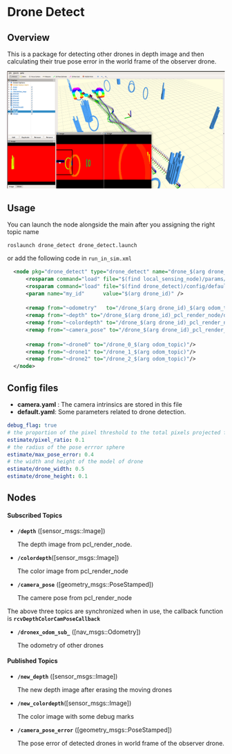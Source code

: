 # Drone Detect

## Overview

This is a package for detecting other drones in depth image and then calculating their true pose error in the world frame of the observer drone.



![Example image](doc/demo.jpg)



## Usage

You can launch the node alongside the main after you assigning the right topic name

```
roslaunch drone_detect drone_detect.launch
```



or add the following code in `run_in_sim.xml`

```xml
  <node pkg="drone_detect" type="drone_detect" name="drone_$(arg drone_id)_drone_detect" output="screen">
      <rosparam command="load" file="$(find local_sensing_node)/params/camera.yaml" />
      <rosparam command="load" file="$(find drone_detect)/config/default.yaml"/>
      <param name="my_id"      value="$(arg drone_id)" />

      <remap from="~odometry"   to="/drone_$(arg drone_id)_$(arg odom_topic)"/>
      <remap from="~depth" to="/drone_$(arg drone_id)_pcl_render_node/depth"/>
      <remap from="~colordepth" to="/drone_$(arg drone_id)_pcl_render_node/colordepth"/>
      <remap from="~camera_pose" to="/drone_$(arg drone_id)_pcl_render_node/camera_pose"/>

      <remap from="~drone0" to="/drone_0_$(arg odom_topic)"/>
      <remap from="~drone1" to="/drone_1_$(arg odom_topic)"/>
      <remap from="~drone2" to="/drone_2_$(arg odom_topic)"/>
  </node>
```



## Config files

* **camera.yaml** : The camera intrinsics are stored in this file
* **default.yaml**: Some parameters related to drone detection.

```yaml
debug_flag: true
# the proportion of the pixel threshold to the total pixels projected from the drone to the depth map 
estimate/pixel_ratio: 0.1
# the radius of the pose errror sphere
estimate/max_pose_error: 0.4
# the width and height of the model of drone
estimate/drone_width: 0.5  
estimate/drone_height: 0.1 
```



## Nodes


#### Subscribed Topics

* **`/depth`** ([sensor_msgs::Image])

	The depth image from pcl_render_node.
	
* **`/colordepth`**([sensor_msgs::Image])

  The color image from pcl_render_node

* **`/camera_pose`** ([geometry_msgs::PoseStamped])

  The camere pose from pcl_render_node

The above three topics are synchronized when in use, the callback function is **`rcvDepthColorCamPoseCallback`**

- **`/dronex_odom_sub_`** ([nav_msgs::Odometry])

  The odometry of other drones

#### Published Topics

* **`/new_depth`** ([sensor_msgs::Image])

  The new depth image after erasing the moving drones

* **`/new_colordepth`**([sensor_msgs::Image])

  The color image with some debug marks

* **`/camera_pose_error`** ([geometry_msgs::PoseStamped])

  The pose error of detected drones in world frame of the observer drone.